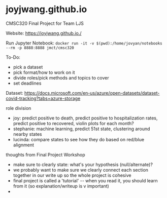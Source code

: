 # joyjwang.github.io
CMSC320 Final Project for Team LJS

Website: https://joyjwang.github.io./

Run Jupyter Notebook: `docker run -it -v $(pwd):/home/jovyan/notebooks --rm -p 8888:8888 jmct/cmsc320`

To-Do:
- pick a dataset
- pick format/how to work on it
- divide roles/pick methods and topics to cover
- set deadlines

Dataset:
https://docs.microsoft.com/en-us/azure/open-datasets/dataset-covid-tracking?tabs=azure-storage

role division
- joy: predict positive to death, predict positive to hospitalization rates, predict positive to recovered, violin plots for each month?
- stephanie: machine learning, predict 51st state, clustering around nearby states
- lucinda: compare states to see how they do based on red/blue alignment

thoughts from Final Project Workshop 
- make sure to clearly state: what's your hypothesis (null/alternate)?
- we probably want to make sure we clearly connect each section together in our write up so the whole project is cohesive
- final project is called a 'tutorial' -- when you read it, you should learn from it (so explanation/writeup is v important)
- 